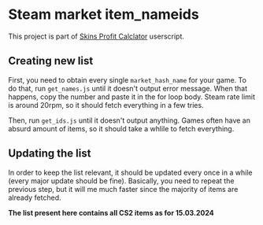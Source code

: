 # Steam market item_nameids
This project is part of [Skins Profit Calclator](https://github.com/Olimp666/Profit-Calculator) userscript.

## Creating new list
First, you need to obtain every single `market_hash_name` for your game. To do that, run `get_names.js` until it doesn't output error message. When that happens, copy the number and paste it in the for loop body. Steam rate limit is around 20rpm, so it should fetch everything in a few tries.

Then, run `get_ids.js` until it doesn't output anything. Games often have an absurd amount of items, so it should take a whlile to fetch everything.

## Updating the list
In order to keep the list relevant, it should be updated every once in a while (every major update should be fine). Basically, you need to repeat the previous step, but it will me much faster since the majority of items are already fetched.

__The list present here contains all CS2 items as for 15.03.2024__